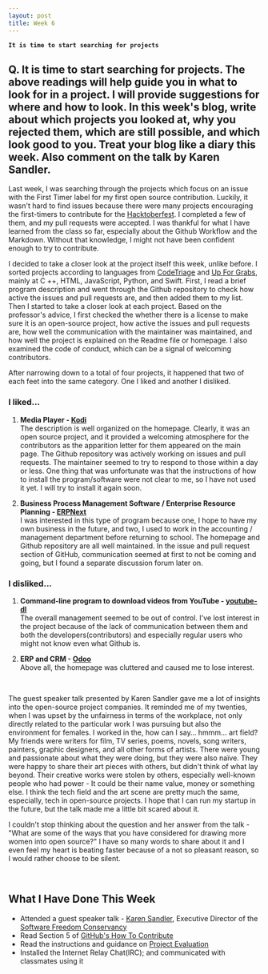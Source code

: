 ```yaml
---
layout: post
title: Week 6
---
```


**`It is time to start searching for projects`**

## Q. It is time to start searching for projects. The above readings will help guide you in what to look for in a project. I will provide suggestions for where and how to look. In this week's blog, write about which projects you looked at, why you rejected them, which are still possible, and which look good to you. Treat your blog like a diary this week. Also comment on the talk by Karen Sandler.

Last week, I was searching through the projects which focus on an issue with the First Timer label for my first open source contribution. Luckily, it wasn't hard to find issues because there were many projects encouraging the first-timers to contribute for the [Hacktoberfest](https://hacktoberfest.digitalocean.com/). I completed a few of them, and my pull requests were accepted. I was thankful for what I have learned from the class so far, especially about the Github Workflow and the Markdown. Without that knowledge, I might not have been confident enough to try to contribute.

I decided to take a closer look at the project itself this week, unlike before. I sorted projects according to languages from [CodeTriage](https://www.codetriage.com/) and [Up For Grabs](https://up-for-grabs.net/#/), mainly at C ++, HTML, JavaScript, Python, and Swift. First, I read a brief program description and went through the Github repository to check how active the issues and pull requests are, and then added them to my list. Then I started to take a closer look at each project. Based on the professor's advice, I first checked the whether there is a license to make sure it is an open-source project, how active the issues and pull requests are, how well the communication with the maintainer was maintained, and how well the project is explained on the Readme file or homepage.  I also examined the code of conduct, which can be a signal of welcoming contributors.

After narrowing down to a total of four projects, it happened that two of each feet into the same category. One I liked and another I disliked.


### I liked...
1. **Media Player - [Kodi](https://kodi.tv/)**  
The description is well organized on the homepage. Clearly, it was an open source project, and it provided a welcoming atmosphere for the contributors as the apparition letter for them appeared on the main page. The Github repository was actively working on issues and pull requests. The maintainer seemed to try to respond to those within a day or less. One thing that was unfortunate was that the instructions of how to install the program/software were not clear to me, so I have not used it yet. I will try to install it again soon.  
  
  
2. **Business Process Management Software / Enterprise Resource Planning - [ERPNext](https://erpnext.com/)**  
I was interested in this type of program because one, I hope to have my own business in the future, and two, I used to work in the accounting / management department before returning to school. The homepage and Github repository are all well maintained. In the issue and pull request section of GitHub, communication seemed at first to not be coming and going, but I found a separate discussion forum later on.  
  
  
  
### I disliked...  
1. **Command-line program to download videos from YouTube - [youtube-dl](https://ytdl-org.github.io/youtube-dl/index.html)**  
The overall management seemed to be out of control. I've lost interest in the project because of the lack of communication between them and both the developers(contributors) and especially regular users who might not know even what Github is.
  
  
2. **ERP and CRM - [Odoo](https://www.odoo.com/)**  
Above all, the homepage was cluttered and caused me to lose interest.  

&nbsp;
&nbsp;

The guest speaker talk presented by Karen Sandler gave me a lot of insights into the open-source project companies. It reminded me of my twenties, when I was upset by the unfairness in terms of the workplace, not only directly related to the particular work I was pursuing but also the environment for females. I worked in the, how can I say… hmmm… art field? My friends were writers for film, TV series, poems, novels, song writers, painters, graphic designers, and all other forms of artists. There were young and passionate about what they were doing, but they were also naïve. They were happy to share their art pieces with others, but didn't think of what lay beyond. Their creative works were stolen by others, especially well-known people who had power - It could be their name value, money or something else. I think the tech field and the art scene are pretty much the same, especially, tech in open-source projects. I hope that I can run my startup in the future, but the talk made me a little bit scared about it. 
  
I couldn't stop thinking about the question and her answer from the talk - "What are some of the ways that you have considered for drawing more women into open source?" I have so many words to share about it and I even feel my heart is beating faster because of a not so pleasant reason, so I would rather choose to be silent.  
 
&nbsp;
&nbsp;
&nbsp;

## What I Have Done This Week
- Attended a guest speaker talk - [Karen Sandler](https://en.wikipedia.org/wiki/Karen_Sandler), Executive Director of the [Software Freedom Conservancy](https://sfconservancy.org/)  
- Read Section 5 of [GitHub's How To Contribute](https://opensource.guide/how-to-contribute/#how-to-submit-a-contribution)  
- Read the instructions and guidance on [Project Evaluation](http://www.compsci.hunter.cuny.edu/~sweiss/course_materials/csci395.86/activities_f19/project_evaluation_activity.pdf)   
- Installed the Internet Relay Chat(IRC)[;](https://www.macobserver.com/tips/quick-tip/mac-irc-clients/) and communicated with classmates using it  
